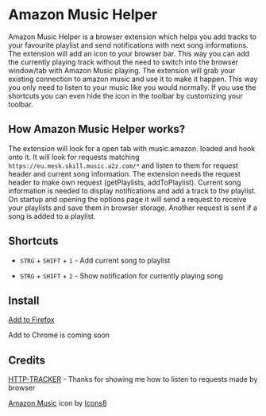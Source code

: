 # Amazon Music Helper

Amazon Music Helper is a browser extension which helps you add tracks to your favourite playlist and send notifications with next song informations.
The extension will add an icon to your browser bar. This way you can add the currently playing track without the need to switch into the browser window/tab with Amazon Music playing. The extension will grab your existing connection to amazon music and use it to make it happen. This way you only need to listen to your music like you would normally. If you use the shortcuts you can even hide the icon in the toolbar by customizing your toolbar.

## How Amazon Music Helper works?

The extension will look for a open tab with music.amazon. loaded and hook onto it. 
It will look for requests matching `https://eu.mesk.skill.music.a2z.com/*` and listen to them for request header and current song information.
The extension needs the request header to make own request (getPlaylists, addToPlaylist). Current song information is needed to display notifications
and add a track to the playlist. On startup and opening the options page it will send a request to receive your playlists and save them in browser storage.
Another request is sent if a song is added to a playlist.

## Shortcuts

* `STRG` + `SHIFT` + `1` - Add current song to playlist

* `STRG` + `SHIFT` + `2` - Show notification for currently playing song

## Install

[Add to Firefox](https://addons.mozilla.org/de/firefox/addon/amazon-music-helper/)

Add to Chrome is coming soon


## Credits
[HTTP-TRACKER](https://github.com/venukbh/http-tracker) - Thanks for showing me how to listen to requests made by browser

[Amazon Music](https://icons8.com/icon/3TE5FcLikFfj/amazon-music) icon by [Icons8](https://icons8.com)